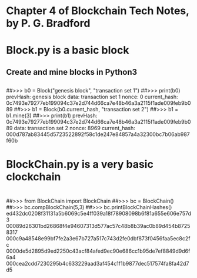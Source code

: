 # Chapter 4 of Blockchain Tech Notes, by P. G. Bradford

#
# Block.py is a basic block
##
## Create and mine blocks in Python3
##
##>>> b0 = Block("genesis block", "transaction set 1")
##>>> print(b0)
prevHash: genesis block
data: transaction set 1
nonce: 0
current_hash: 0c7493e79277eb199094c37e2d744d66ca7e48b46a3a2115f1ade009feb9b089
##>>> b1 = Block(b0.current_hash, "transaction set 2")
##>>> b1 = b1.mine(3)
##>>> print(b1)
prevHash: 0c7493e79277eb199094c37e2d744d66ca7e48b46a3a2115f1ade009feb9b089
data: transaction set 2
nonce: 8969
current_hash: 000d787ab83445d5723522892f58c1de247e84857a4a32300bc7b06ab987f60b
##
##
##
# BlockChain.py is a very basic clockchain
#
##
##>>> from BlockChain import BlockChain
##>>> bc = BlockChain()
##>>> bc.compBlockChain(5,3)
##>>>  bc.printBlockChainHashes()
ed432dc0208f31131a5b6069c5e4ff039a18f78908098b6f81a655e606e757d3
00089d26301bd26868f4e94607313d577ac57c48b8b39ac0b89d454b87258317
000c9a48548e99bf7fe2a3e67b727a517c743d2fe0dbf873f0456faa5ec8c2fc
0000de5d2895d9ed2250c43acf84afed9ec90e686cc1b95de7ef8849d9d6f6a4
000cea2cdd7230295b4c633229aad3af454c1f1b9877dec517574fa8fa42d7d5
#
